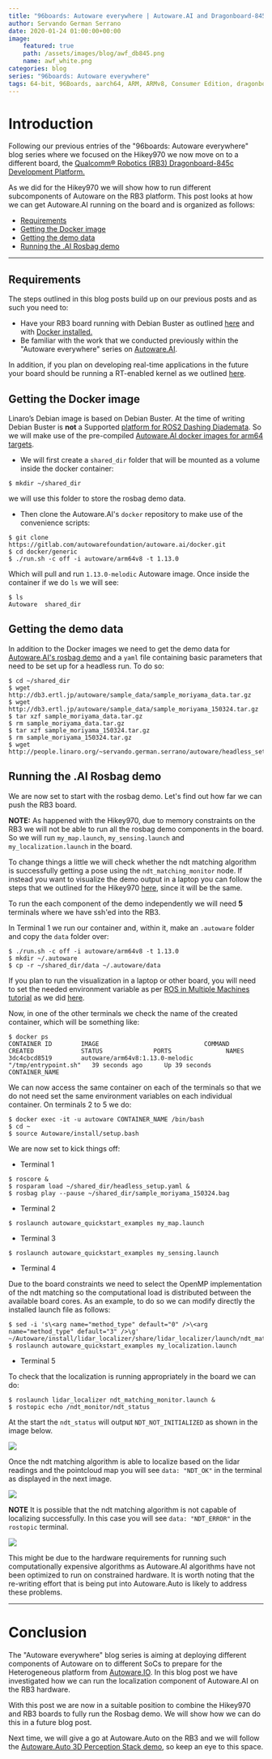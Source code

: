 ```yaml
---
title: "96boards: Autoware everywhere | Autoware.AI and Dragonboard-845c"
author: Servando German Serrano
date: 2020-01-24 01:00:00+00:00
image:
    featured: true
    path: /assets/images/blog/awf_db845.png
    name: awf_white.png
categories: blog
series: "96boards: Autoware everywhere"
tags: 64-bit, 96Boards, aarch64, ARM, ARMv8, Consumer Edition, dragonboard-845c, rb3, Linaro, Linux, arm64, real time, ROS2, Autoware
---
```


# Introduction
Following our previous entries of the "96boards: Autoware everywhere" blog series where we focused on the Hikey970 we now move on to a different board, the [Qualcomm® Robotics (RB3) Dragonboard-845c Development Platform.](https://www.96boards.org/product/rb3-platform/)

As we did for the Hikey970 we will show how to run different subcomponents of Autoware on the RB3 platform. This post looks at how we can get Autoware.AI running on the board and is organized as follows:
- [Requirements](#requirements)
- [Getting the Docker image](#getting-the-docker-image)
- [Getting the demo data](#getting-the-demo-data)
- [Running the .AI Rosbag demo](#running-the-ai-rosbag-demo)

***
## Requirements

The steps outlined in this blog posts build up on our previous posts and as such you need to:
- Have your RB3 board running with Debian Buster as outlined [here](https://www.96boards.org/product/rb3-platform/) and with [Docker installed.](https://www.96boards.org/blog/db845-ros2/#installing-docker)
- Be familiar with the work that we conducted previously within the "Autoware everywhere" series on [Autoware.AI](https://www.96boards.org/blog/autoware.ai_hikey970/).

In addition, if you plan on developing real-time applications in the future your board should be running a RT-enabled kernel as we outlined [here](https://www.96boards.org/blog/db845-rt/).

## Getting the Docker image

Linaro’s Debian image is based on Debian Buster. At the time of writing Debian Buster is **not** a Supported [platform for ROS2 Dashing Diademata](https://index.ros.org/doc/ros2/Releases/Release-Dashing-Diademata/#id3). So we will make use of the pre-compiled [Autoware.AI docker images for arm64 targets](https://hub.docker.com/r/autoware/arm64v8/tags).

- We will first create a `shared_dir` folder that will be mounted as a volume inside the docker container:

```
$ mkdir ~/shared_dir
```

we will use this folder to store the rosbag demo data.

- Then clone the Autoware.AI's `docker` repository to make use of the convenience scripts:

```
$ git clone https://gitlab.com/autowarefoundation/autoware.ai/docker.git
$ cd docker/generic
$ ./run.sh -c off -i autoware/arm64v8 -t 1.13.0
```

Which will pull and run `1.13.0-melodic` Autoware image. Once inside the container if we do `ls` we will see:

```
$ ls
Autoware  shared_dir
```

## Getting the demo data

In addition to the Docker images we need to get the demo data for [Autoware.AI's rosbag demo](https://gitlab.com/autowarefoundation/autoware.ai/autoware/wikis/ROSBAG-Demo) and a `yaml` file containing basic parameters that need to be set up for a headless run. To do so:

```
$ cd ~/shared_dir
$ wget http://db3.ertl.jp/autoware/sample_data/sample_moriyama_data.tar.gz
$ wget http://db3.ertl.jp/autoware/sample_data/sample_moriyama_150324.tar.gz
$ tar xzf sample_moriyama_data.tar.gz
$ rm sample_moriyama_data.tar.gz
$ tar xzf sample_moriyama_150324.tar.gz
$ rm sample_moriyama_150324.tar.gz
$ wget http://people.linaro.org/~servando.german.serrano/autoware/headless_setup.yaml
```

## Running the .AI Rosbag demo

We are now set to start with the rosbag demo. Let's find out how far we can push the RB3 board.

**NOTE:** As happened with the Hikey970, due to memory constraints on the RB3 we will not be able to run all the rosbag demo components in the board. So we will run `my_map.launch`, `my_sensing.launch` and `my_localization.launch` in the board.

To change things a little we will check whether the ndt matching algorithm is successfully getting a pose using the `ndt_matching_monitor` node. If instead you want to visualize the demo output in a laptop you can follow the steps that we outlined for the Hikey970 [here](https://www.96boards.org/blog/autoware.ai_hikey970/#in-laptop), since it will be the same.

To run the each component of the demo independently we will need **5** terminals where we have ssh'ed into the RB3.

In Terminal 1 we run our container and, within it, make an `.autoware` folder and copy the `data` folder over:

```
$ ./run.sh -c off -i autoware/arm64v8 -t 1.13.0
$ mkdir ~/.autoware
$ cp -r ~/shared_dir/data ~/.autoware/data
```

If you plan to run the visualization in a laptop or other board, you will need to set the needed environment variable as per [ROS in Multiple Machines tutorial](http://wiki.ros.org/ROS/Tutorials/MultipleMachines) as we did [here](https://www.96boards.org/blog/autoware.ai_hikey970/#in-hikey970).

Now, in one of the other terminals we check the name of the created container, which will be something like:

```
$ docker ps
CONTAINER ID        IMAGE                             COMMAND                CREATED             STATUS              PORTS               NAMES
3dc4cbcd8519        autoware/arm64v8:1.13.0-melodic   "/tmp/entrypoint.sh"   39 seconds ago      Up 39 seconds                           CONTAINER_NAME
```

We can now access the same container on each of the terminals so that we do not need set the same environment variables on each individual container. On terminals 2 to 5 we do:

```
$ docker exec -it -u autoware CONTAINER_NAME /bin/bash
$ cd ~
$ source Autoware/install/setup.bash
```

We are now set to kick things off:

- Terminal 1

```
$ roscore &
$ rosparam load ~/shared_dir/headless_setup.yaml &
$ rosbag play --pause ~/shared_dir/sample_moriyama_150324.bag
```

- Terminal 2

```
$ roslaunch autoware_quickstart_examples my_map.launch
```

- Terminal 3

```
$ roslaunch autoware_quickstart_examples my_sensing.launch
```

- Terminal 4

Due to the board constraints we need to select the OpenMP implementation of the ndt matching so the computational load is distributed between the available board cores. As an example, to do so we can modify directly the installed launch file as follows:

```
$ sed -i 's\<arg name="method_type" default="0" />\<arg name="method_type" default="3" />\g' ~/Autoware/install/lidar_localizer/share/lidar_localizer/launch/ndt_matching.launch
$ roslaunch autoware_quickstart_examples my_localization.launch
```

- Terminal 5

To check that the localization is running appropriately in the board we can do:

```
$ roslaunch lidar_localizer ndt_matching_monitor.launch &
$ rostopic echo /ndt_monitor/ndt_status
```

At the start the `ndt_status` will output `NDT_NOT_INITIALIZED` as shown in the image below.

![](/assets/images/blog/autoware_ai_rb3_0.png)

Once the ndt matching algorithm is able to localize based on the lidar readings and the pointcloud map you will see `data: "NDT_OK"` in the terminal as displayed in the next image.

![](/assets/images/blog/autoware_ai_rb3_ok.png)

**NOTE** It is possible that the ndt matching algorithm is not capable of localizing successfully. In this case you will see `data: "NDT_ERROR"` in the `rostopic` terminal.

![](/assets/images/blog/autoware_ai_rb3_error.png)

This might be due to the hardware requirements for running such computationally expensive algorithms as Autoware.AI algorithms have not been optimized to run on constrained hardware. It is worth noting that the re-writing effort that is being put into Autoware.Auto is likely to address these problems.

***

# Conclusion

The "Autoware everywhere" blog series is aiming at deploying different components of Autoware on to different SoCs to prepare for the Heterogeneous platform from [Autoware.IO](https://www.autoware.io/). In this blog post we have investigated how we can run the localization component of Autoware.AI on the RB3 hardware.

With this post we are now in a suitable position to combine the Hikey970 and RB3 boards to fully run the Rosbag demo. We will show how we can do this in a future blog post.

Next time, we will give a go at Autoware.Auto on the RB3 and we will follow the [Autoware.Auto 3D Perception Stack demo](https://autowarefoundation.gitlab.io/autoware.auto/AutowareAuto/perception-stack.html), so keep an eye to this space.
